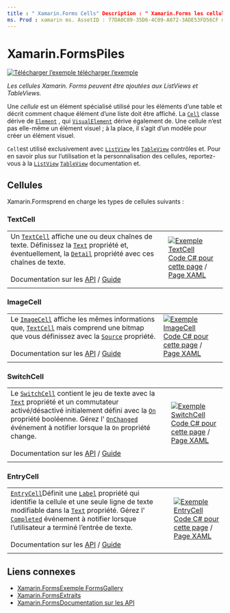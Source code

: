 ```yaml
---
title : " Xamarin.Forms Cells" Description : " Xamarin.Forms les cellules peuvent être ajoutées à ListViews et TableViews. Cet article répertorie les cellules incluses dans Xamarin.Forms .
ms. Prod : xamarin ms. AssetID : 77DA0C89-35D6-4C09-A072-3ADE53FD56CF ms. Technology : xamarin-Forms Author : davidbritch ms. Author : dabritch ms. Date : 01/12/2016 No-Loc : [ Xamarin.Forms , Xamarin.Essentials ]
---
```


# <a name="xamarinforms-cells"></a>Xamarin.FormsPiles

[![Télécharger ](~/media/shared/download.png) l’exemple télécharger l’exemple](https://docs.microsoft.com/samples/xamarin/xamarin-forms-samples/formsgallery)

_Les cellules Xamarin. Forms peuvent être ajoutées aux ListViews et TableViews._

Une *cellule* est un élément spécialisé utilisé pour les éléments d’une table et décrit comment chaque élément d’une liste doit être affiché. La [`Cell`](xref:Xamarin.Forms.Cell) classe dérive de [`Element`](xref:Xamarin.Forms.Element) , qui [`VisualElement`](xref:Xamarin.Forms.Element) dérive également de. Une cellule n’est pas elle-même un élément visuel ; à la place, il s’agit d’un modèle pour créer un élément visuel.

`Cell`est utilisé exclusivement avec [`ListView`](views.md#listview) les [`TableView`](views.md#tableview) contrôles et. Pour en savoir plus sur l’utilisation et la personnalisation des cellules, reportez-vous à la [`ListView`](~/xamarin-forms/user-interface/listview/index.md) [`TableView`](~/xamarin-forms/user-interface/tableview.md) documentation et.

## <a name="cells"></a>Cellules

Xamarin.Formsprend en charge les types de cellules suivants :

### <a name="textcell"></a>TextCell

|     |     |
| --- | --- |
| Un [`TextCell`](xref:Xamarin.Forms.TextCell) affiche une ou deux chaînes de texte. Définissez la [`Text`](xref:Xamarin.Forms.TextCell.Text) propriété et, éventuellement, la [`Detail`](xref:Xamarin.Forms.TextCell.Detail) propriété avec ces chaînes de texte.<br /><br />Documentation sur les [API](xref:Xamarin.Forms.TextCell)  /  [Guide](~/xamarin-forms/user-interface/listview/customizing-cell-appearance.md#textcell) | [![Exemple TextCell](cells-images/TextCell.png "Exemple TextCell")](cells-images/TextCell-Large.png#lightbox "Exemple TextCell")<br />[Code C# pour cette page](https://github.com/xamarin/xamarin-forms-samples/blob/master/FormsGallery/FormsGallery/FormsGallery/CodeExamples/TextCellDemoPage.cs)  /  [Page XAML](https://github.com/xamarin/xamarin-forms-samples/blob/master/FormsGallery/FormsGallery/FormsGallery/XamlExamples/TextCellDemoPage.xaml) |
|     |     |

### <a name="imagecell"></a>ImageCell

|     |     |
| --- | --- |
| Le [`ImageCell`](xref:Xamarin.Forms.ImageCell) affiche les mêmes informations que, [`TextCell`](#textcell) mais comprend une bitmap que vous définissez avec la [`Source`](xref:Xamarin.Forms.Image.Source) propriété.<br /><br />Documentation sur les [API](xref:Xamarin.Forms.ImageCell)  /  [Guide](~/xamarin-forms/user-interface/listview/customizing-cell-appearance.md#imagecell) | [![Exemple ImageCell](cells-images/ImageCell.png "Exemple ImageCell")](cells-images/ImageCell-Large.png#lightbox "Exemple ImageCell")<br />[Code C# pour cette page](https://github.com/xamarin/xamarin-forms-samples/blob/master/FormsGallery/FormsGallery/FormsGallery/CodeExamples/ImageCellDemoPage.cs)  /  [Page XAML](https://github.com/xamarin/xamarin-forms-samples/blob/master/FormsGallery/FormsGallery/FormsGallery/XamlExamples/ImageCellDemoPage.xaml) |
|     |     |

### <a name="switchcell"></a>SwitchCell

|     |     |
| --- | --- |
| Le [`SwitchCell`](xref:Xamarin.Forms.SwitchCell) contient le jeu de texte avec la [`Text`](xref:Xamarin.Forms.SwitchCell.Text) propriété et un commutateur activé/désactivé initialement défini avec la [`On`](xref:Xamarin.Forms.SwitchCell.On) propriété booléenne. Gérez l' [`OnChanged`](xref:Xamarin.Forms.SwitchCell.OnChanged) événement à notifier lorsque la `On` propriété change.<br /><br />Documentation sur les [API](xref:Xamarin.Forms.SwitchCell)  /  [Guide](~/xamarin-forms/user-interface/tableview.md#switchcell) | [![Exemple SwitchCell](cells-images/SwitchCell.png "Exemple SwitchCell")](cells-images/SwitchCell-Large.png#lightbox "Exemple SwitchCell")<br />[Code C# pour cette page](https://github.com/xamarin/xamarin-forms-samples/blob/master/FormsGallery/FormsGallery/FormsGallery/CodeExamples/SwitchCellDemoPage.cs)  /  [Page XAML](https://github.com/xamarin/xamarin-forms-samples/blob/master/FormsGallery/FormsGallery/FormsGallery/XamlExamples/SwitchCellDemoPage.xaml) |
|     |     |

### <a name="entrycell"></a>EntryCell

|     |     |
| --- | --- |
| [`EntryCell`](xref:Xamarin.Forms.EntryCell)Définit une [`Label`](xref:Xamarin.Forms.EntryCell.Label) propriété qui identifie la cellule et une seule ligne de texte modifiable dans la [`Text`](xref:Xamarin.Forms.EntryCell.Text) propriété. Gérez l' [`Completed`](xref:Xamarin.Forms.EntryCell.Completed) événement à notifier lorsque l’utilisateur a terminé l’entrée de texte.<br /><br />Documentation sur les [API](xref:Xamarin.Forms.EntryCell)  /  [Guide](~/xamarin-forms/user-interface/tableview.md#entrycell) | [![Exemple EntryCell](cells-images/EntryCell.png "Exemple EntryCell")](cells-images/EntryCell-Large.png#lightbox "Exemple EntryCell")<br />[Code C# pour cette page](https://github.com/xamarin/xamarin-forms-samples/blob/master/FormsGallery/FormsGallery/FormsGallery/CodeExamples/EntryCellDemoPage.cs)  /  [Page XAML](https://github.com/xamarin/xamarin-forms-samples/blob/master/FormsGallery/FormsGallery/FormsGallery/XamlExamples/EntryCellDemoPage.xaml) |
|     |     |

## <a name="related-links"></a>Liens connexes

- [Xamarin.FormsExemple FormsGallery](https://docs.microsoft.com/samples/xamarin/xamarin-forms-samples/formsgallery)
- [Xamarin.FormsExtraits](https://docs.microsoft.com/samples/browse/?products=xamarin&term=Xamarin.Forms)
- [Xamarin.FormsDocumentation sur les API](https://docs.microsoft.com/dotnet/api/xamarin.forms?view=xamarin-forms)

